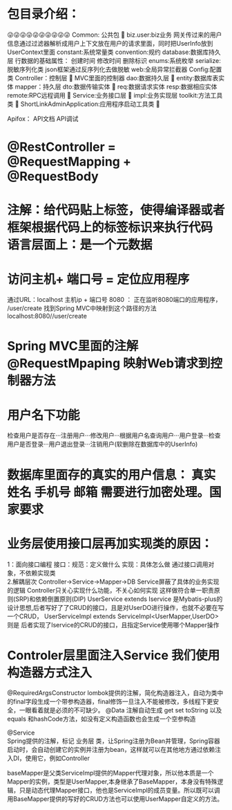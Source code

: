 # 包目录介绍：
😜😜😜😜😜😜😜😜😜😜
Common: 公共包      💩
  biz.user:biz业务  网关传过来的用户信息通过过滤器解析成用户上下文放在用户的请求里面，同时把UserInfo放到UserContext里面
  constant:系统常量类
  convention:规约
  database:数据库持久层  行数据的基础属性： 创建时间 修改时间 删除标识
  enums:系统枚举
  serialize:脱敏序列化类  json框架通过反序列化去做脱敏
  web:全局异常拦截器
Config:配置类
Controller：控制层  💩  MVC里面的控制器
dao:数据持久层    💩
  entity:数据库表实体
  mapper：持久层
dto:数据传输实体  💩
  req:数据请求实体
  resp:数据相应实体
remote:RPC远程调用  💩
Service:业务接口层  💩
  impl:业务实现层
toolkit:方法工具类  💩
ShortLinkAdminApplication:应用程序启动工具类  💩

Apifox：
  API文档   API调试  
  
# @RestController = @RequestMapping + @RequestBody 

# 注解：给代码贴上标签，使得编译器或者框架根据代码上的标签标识来执行代码    语言层面上：是一个元数据


# 访问主机+ 端口号 = 定位应用程序
通过URL：localhost  主机ip + 端口号 8080 ：  正在监听8080端口的应用程序，  /user/create  找到Spring MVC中映射到这个路径的方法 
localhost:8080//user/create

# Spring MVC里面的注解 @RequestMpaping  映射Web请求到控制器方法


# 用户名下功能
检查用户是否存在···注册用户···修改用户···根据用户名查询用户···用户登录···检查用户是否登录···用户退出登录···注销用户(软删除在数据库中的UserInfo)

# 数据库里面存的真实的用户信息： 真实姓名 手机号 邮箱 需要进行加密处理。国家要求

# 业务层使用接口层再加实现类的原因：
 1：面向接口编程
     接口：规范：定义做什么
     实现：具体怎么做
     通过接口调用对象，不依赖实现类      
 2.解耦层次
     Controller->Service->Mapper->DB
     Service屏蔽了具体的业务实现的逻辑
     Controller只关心实现什么功能，不关心如何实现
     这样做符合单一职责原则(SRP)和依赖倒置原则(DIP)
  UserService extends Iservice<UserDO> 是Mybatis-plus的设计思想,后者写好了了CRUD的接口，且是对UserDO进行操作，也就不必要在写一个CRUD，
  UserServiceImpl extends ServiceImpl<UserMapper,UserDO> 则是 后者实现了Iservice的CRUD的接口，且指定Service使用哪个Mapper操作
# Controler层里面注入Service 我们使用构造器方式注入
@RequiredArgsConstructor    lombok提供的注解，简化构造器注入，自动为类中的final字段生成一个带参构造器，final修饰一旦注入不能被修改，多线程下更安全，一眼看着就是必须的不可缺少。
@Data 注解自动生成 get set toString 以及 equals 和hashCode方法，如没有定义构造函数也会生成一个空参构造

@Service  
Spring提供的注解，标记 业务层 类，让Spring注册为Bean并管理，Spring容器启动时，会自动创建它的实例并注册为bean，这样就可以在其他地方通过依赖注入DI，使用它，例如Controller

baseMapper是父类ServiceImpl提供的Mapper代理对象，所以他本质是一个Mapper的实例，类型是UserMapper,本身继承了BaseMapper，本身没有特殊逻辑，只是动态代理Mapper接口，他也是ServiceImpl的成员变量。所以既可以调用BaseMapper提供的写好的CRUD方法也可以使用UserMapper自定义的方法。
